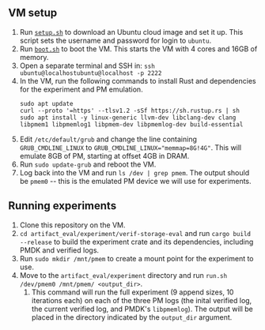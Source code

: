 ## VM setup

1. Run [`setup.sh`](http://setup.sh) to download an Ubuntu cloud image and set it up. This script sets the username and password for login to `ubuntu`.
2. Run [`boot.sh`](http://boot.sh) to boot the VM. This starts the VM with 4 cores and 16GB of memory.
3. Open a separate terminal and SSH in: `ssh ubuntu@localhostubuntu@localhost -p 2222`
4. In the VM, run the following commands to install Rust and dependencies for the experiment and PM emulation. 
    ```
    sudo apt update
    curl --proto '=https' --tlsv1.2 -sSf https://sh.rustup.rs | sh 
    sudo apt install -y linux-generic llvm-dev libclang-dev clang libpmem1 libpmemlog1 libpmem-dev libpmemlog-dev build-essential
    ```
5. Edit `/etc/default/grub` and change the line containing `GRUB_CMDLINE_LINUX` to `GRUB_CMDLINE_LINUX="memmap=8G!4G"`. This will emulate 8GB of PM, starting at offset 4GB in DRAM.
6. Run `sudo update-grub` and reboot the VM. 
7. Log back into the VM and run `ls /dev | grep pmem`. The output should be `pmem0` -- this is the emulated PM device we will use for experiments.

## Running experiments

1. Clone this repository on the VM.
2. `cd artifact_eval/experiment/verif-storage-eval` and run `cargo build --release` to build the experiment crate and its dependencies, including PMDK and verified logs.
3. Run `sudo mkdir /mnt/pmem` to create a mount point for the experiment to use.
4. Move to the `artifact_eval/experiment` directory and run `run.sh /dev/pmem0 /mnt/pmem/ <output_dir>`.
    1. This command will run the full experiment (9 append sizes, 10 iterations each) on each of the three PM logs (the inital verified log, the current verified log, and PMDK's `libpmemlog`). The output will be placed in the directory indicated by the `output_dir` argument. 
